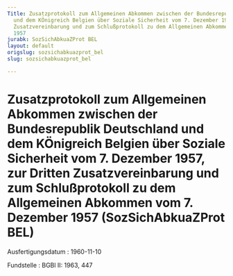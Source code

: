 ```yaml
---
Title: Zusatzprotokoll zum Allgemeinen Abkommen zwischen der Bundesrepublik Deutschland
  und dem KÖnigreich Belgien über Soziale Sicherheit vom 7. Dezember 1957, zur Dritten
  Zusatzvereinbarung und zum Schlußprotokoll zu dem Allgemeinen Abkommen vom 7. Dezember
  1957
jurabk: SozSichAbkuaZProt BEL
layout: default
origslug: sozsichabkuazprot_bel
slug: sozsichabkuazprot_bel

---
```


# Zusatzprotokoll zum Allgemeinen Abkommen zwischen der Bundesrepublik Deutschland und dem KÖnigreich Belgien über Soziale Sicherheit vom 7. Dezember 1957, zur Dritten Zusatzvereinbarung und zum Schlußprotokoll zu dem Allgemeinen Abkommen vom 7. Dezember 1957 (SozSichAbkuaZProt BEL)

Ausfertigungsdatum
:   1960-11-10

Fundstelle
:   BGBl II: 1963, 447

